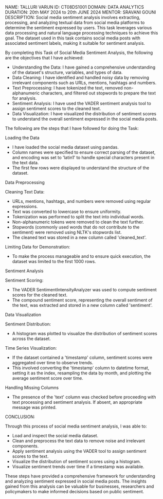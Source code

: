 NAME: TALLURI VARUN
ID: CT08DS1001
DOMAIN: DATA ANALYTICS
DURATION: 20th MAY 2024 to 20th JUNE 2024
MENTOR: SRAVANI GOUNI
DESCRIPTION:
Social media sentiment analysis involves extracting, processing, and analyzing textual data from social media platforms to determine the sentiment expressed by users. This task leverages various data processing and natural language processing techniques to achieve this goal. The dataset used in this task contains social media posts with associated sentiment labels, making it suitable for sentiment analysis.

By completing this Task of Social Media Sentiment Analysis, the following are the objectives that I have achieved:

- Understanding the Data: I have gained a comprehensive understanding of the dataset's structure, variables, and types of data.
- Data Cleaning: I have identified and handled noisy data by removing irrelevant components such as URLs, mentions, hashtags and numbers.
- Text Preprocessing: I have tokenized the text, removed non-alphanumeric characters, and filtered out stopwords to prepare the text for analysis.
- Sentiment Analysis: I have used the VADER sentiment analysis tool to assign sentiment scores to the cleaned text.
- Data Visualization: I have visualized the distribution of sentiment scores to understand the overall sentiment expressed in the social media posts.


The following are the steps that I have followed for doing the Task:

Loading the Data

- I have loaded the social media dataset using pandas.
- Column names were specified to ensure correct parsing of the dataset, and encoding was set to 'latin1' to handle special characters present in the text data.
- The first few rows were displayed to understand the structure of the dataset.

Data Preprocessing

Cleaning Text Data:
  - URLs, mentions, hashtags, and numbers were removed using regular expressions.
  - Text was converted to lowercase to ensure uniformity.
  - Tokenization was performed to split the text into individual words.
  - Non-alphanumeric tokens were removed to clean the text further.
  - Stopwords (commonly used words that do not contribute to the sentiment) were removed using NLTK's stopwords list.
  - The cleaned text was stored in a new column called 'cleaned_text'.
  
Limiting Data for Demonstration:
  - To make the process manageable and to ensure quick execution, the dataset was limited to the first 1000 rows.

Sentiment Analysis

Sentiment Scoring:
  - The VADER SentimentIntensityAnalyzer was used to compute sentiment scores for the cleaned text.
  - The compound sentiment score, representing the overall sentiment of the text, was extracted and stored in a new column called 'sentiment'.


Data Visualization

Sentiment Distribution:
  - A histogram was plotted to visualize the distribution of sentiment scores across the dataset.
  
Time Series Visualization:
  - If the dataset contained a 'timestamp' column, sentiment scores were aggregated over time to observe trends.
  - This involved converting the 'timestamp' column to datetime format, setting it as the index, resampling the data by month, and plotting the average sentiment score over time.

Handling Missing Columns

- The presence of the 'text' column was checked before proceeding with text processing and sentiment analysis. If absent, an appropriate message was printed.


CONCLUSION:

Through this process of social media sentiment analysis, I was able to:

- Load and inspect the social media dataset.
- Clean and preprocess the text data to remove noise and irrelevant components.
- Apply sentiment analysis using the VADER tool to assign sentiment scores to the text.
- Visualize the distribution of sentiment scores using a histogram.
- Visualize sentiment trends over time if a timestamp was available.

These steps have provided a comprehensive framework for understanding and analyzing sentiment expressed in social media posts. The insights gained from this analysis can be valuable for businesses, researchers and policymakers to make informed decisions based on public sentiment.
